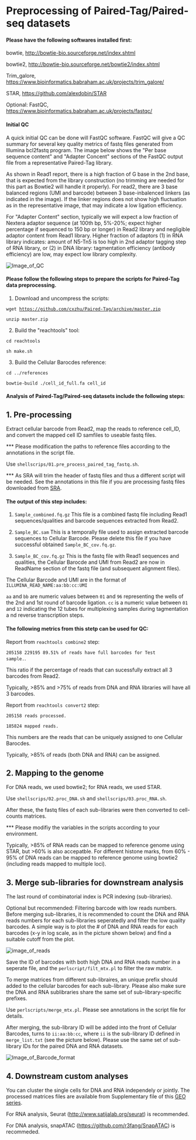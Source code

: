 # Preprocessing of Paired-Tag/Paired-seq datasets
#### Please have the following softwares installed first:

bowtie, http://bowtie-bio.sourceforge.net/index.shtml

bowtie2, http://bowtie-bio.sourceforge.net/bowtie2/index.shtml

Trim_galore, https://www.bioinformatics.babraham.ac.uk/projects/trim_galore/

STAR, https://github.com/alexdobin/STAR

Optional: FastQC, https://www.bioinformatics.babraham.ac.uk/projects/fastqc/

#### Initial QC
A quick initial QC can be done will FastQC software. FastQC will give a QC summary for several key quality metrics of fastq files generated from Illumina bcl2fastq program. The image below shows the "Per base sequence content" and "Adapter Concent" sections of the FastQC output file from a representative Paired-Tag library. 

As shown in Read1 report, there is a high fraction of G base in the 2nd base, that is expected from the library construction (no trimming are needed for this part as Bowtie2 will handle it properly). For read2, there are 3 base balanced regions (UMI and barcode) between 3 base-inbalenced linkers (as indicated in the image). If the linker regions does not show high fluctuation as in the representative image, that may indicate a low ligation efficiency.

For "Adapter Content" section, typically we will expect a low fraction of Nextera adaptor sequence (at 100th bp, 5%-20%; expect higher percentage if sequenced to 150 bp or longer) in Read2 library and negligible adaptor content from Read1 library. Higher fraction of adaptors (1) in RNA library indicates: amount of N5-Tn5 is too high in 2nd adaptor tagging step of RNA library, or (2) in DNA library: tagmentation efficiency (antibody efficiency) are low, may expect low library complexity.

![Image_of_QC](https://github.com/cxzhu/Paired-Tag/blob/master/img/QC.png)

#### Please follow the following steps to prepare the scripts for Paired-Tag data preprocessing.

1. Download and uncompress the scripts: 

<code>wget https://github.com/cxzhu/Paired-Tag/archive/master.zip</code>

<code>unzip master.zip</code>

2. Build the "reachtools" tool:

<code>cd reachtools</code>

<code>sh make.sh</code>

3. Build the Cellular Barocdes reference:

<code>cd ../references</code>

<code>bowtie-build ./cell_id_full.fa cell_id</code>



#### Analysis of Paired-Tag/Paired-seq datasets include the following steps:


## 1. Pre-processing
Extract cellular barcode from Read2, map the reads to reference cell_ID, and convert the mapped cell ID samfiles to useable fastq files.

*** Please modification the paths to reference files according to the annotations in the script file.

Use <code>shellscrips/01.pre_process_paired_tag_fastq.sh</code>.

*** As SRA will trim the header of fastq files and thus a different script will be needed. See the annotations in this file if you are processing fastq files downloaded from [SRA](https://www.ncbi.nlm.nih.gov/sra?term=SRP266461).


#### The output of this step includes:

1. <code>Sample_combined.fq.gz</code>  This file is a combined fastq file including Read1 sequences/qualities and barcode sequences extracted from Read2.

2. <code>Sample_BC.sam</code> This is a temporally file used to assign extracted barcode sequences to Cellular Barcode. Please delete this file if you have successful obtained <code>Sample_BC_cov.fq.gz</code>.

3. <code>Sample_BC_cov.fq.gz</code> This is the fastq file with Read1 sequences and qualities, the Cellular Barocde and UMI from Read2 are now in ReadName section of the fastq file (and subsequent alignment files).

The Cellular Barcode and UMI are in the format of <code>ILLUMINA_READ_NAME:aa:bb:cc:UMI</code>

<code>aa</code> and <code>bb</code> are numeric values between <code>01</code> and <code>96</code> representing the wells of the 2nd and 1st round of barcode ligation. <code>cc</code> is a numeric value between <code>01</code> and <code>12</code> indicating the 12 tubes for multiplexing samples during tagmentation a nd reverse transcription steps.

#### The following metrics from this stetp can be used for QC:

Report from <code>reachtools combine2</code> step:

<code>205158	229195	89.51% of reads have full barcodes for Test sample.</code>. 

This ratio if the percentage of reads that can sucessfully extract all 3 barcodes from Read2.

Typically, >85% and >75% of reads from DNA and RNA libraries will have all 3 barcodes.

Report from <code>reachtools convert2</code> step:

<code>205158 reads processed.</code>

<code>185824 mapped reads.</code>

This numbers are the reads that can be uniquely assigned to one Cellular Barocdes.

Typically, >85% of reads (both DNA and RNA) can be assigned.


## 2. Mapping to the genome
For DNA reads, we used bowtie2; for RNA reads, we used STAR.

Use <code>shellscrips/02.proc_DNA.sh</code> and <code>shellscrips/03.proc_RNA.sh</code>.

After these, the fastq files of each sub-libraries were then converted to cell-counts matrices.

*** Please modifiy the variables in the scripts according to your environment.

Typically, >85% of RNA reads can be mapped to reference genome using STAR, but >60% is also accepatble. For different histone marks, from 60% - 95% of DNA reads can be mapped to reference genome using bowtie2 (including reads mapped to multiple loci).


## 3. Merge sub-libraries for downstream analysis
The last round of combinatorial index is PCR indexing (sub-libraries). 

Optional but recommended: Filtering barcode with low reads numbers.
Before merging sub-libraries, it is recommended to count the DNA and RNA reads numbers for each sub-libraries seperatedly and filter the low quality barcodes. A simple way is to plot the # of DNA and RNA reads for each barcodes (x-y in log scale, as in the picture shown below) and find a suitable cutoff from the plot.

![image_of_reads](https://github.com/cxzhu/Paired-Tag/blob/master/img/reads_plot.png)

Save the ID of barcodes with both high DNA and RNA reads number in a seperate file, and the <code>perlscript/filt_mtx.pl</code> to filter the raw matrix.

To merge matrices from different sub-libraires, an unique prefix should added to the cellular barcodes for each sub-library. Please also make sure the DNA and RNA sublibraries share the same set of sub-library-specific prefixes.

Use <code>perlscripts/merge_mtx.pl</code>. Please see annotations in the script file for details.

After merging, the sub-library ID will be added into the front of Cellular Barcodes, turns to <code>ii:aa:bb:cc</code>, where <code>ii</code> is the sub-library ID defined in <code>merge_list.txt</code> (see the picture below). Please use the same set of sub-library IDs for the paired DNA and RNA datasets.

![Image_of_Barcode_format](https://github.com/cxzhu/Paired-Tag/blob/master/img/barcodes_format-01.png)

## 4. Downstream custom analyses
You can cluster the single cells for DNA and RNA independely or jointly. The processed matrices files are available from Supplementary file of this [GEO series](https://www.ncbi.nlm.nih.gov/geo/query/acc.cgi?acc=GSE152020).

For RNA analysis, Seurat (http://www.satijalab.org/seurat) is recommended. 

For DNA analysis, snapATAC (https://github.com/r3fang/SnapATAC) is recommeded.
